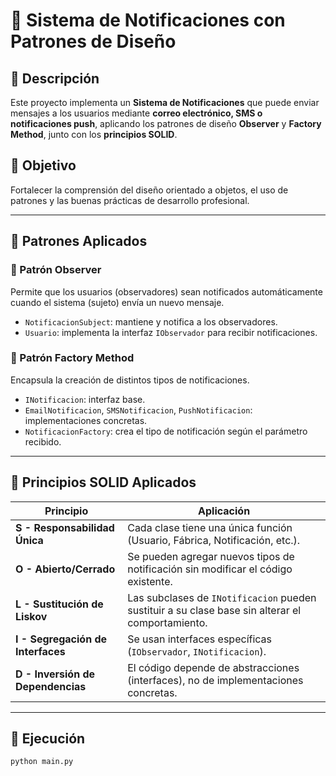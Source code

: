 # 🧩 Sistema de Notificaciones con Patrones de Diseño

## 📘 Descripción
Este proyecto implementa un **Sistema de Notificaciones** que puede enviar mensajes a los usuarios mediante **correo electrónico, SMS o notificaciones push**, aplicando los patrones de diseño **Observer** y **Factory Method**, junto con los **principios SOLID**.

## 🎯 Objetivo
Fortalecer la comprensión del diseño orientado a objetos, el uso de patrones y las buenas prácticas de desarrollo profesional.

---

## 🧱 Patrones Aplicados

### 🔹 Patrón Observer
Permite que los usuarios (observadores) sean notificados automáticamente cuando el sistema (sujeto) envía un nuevo mensaje.
- `NotificacionSubject`: mantiene y notifica a los observadores.
- `Usuario`: implementa la interfaz `IObservador` para recibir notificaciones.

### 🔹 Patrón Factory Method
Encapsula la creación de distintos tipos de notificaciones.
- `INotificacion`: interfaz base.
- `EmailNotificacion`, `SMSNotificacion`, `PushNotificacion`: implementaciones concretas.
- `NotificacionFactory`: crea el tipo de notificación según el parámetro recibido.

---

## 🧩 Principios SOLID Aplicados

| Principio | Aplicación |
|------------|-------------|
| **S - Responsabilidad Única** | Cada clase tiene una única función (Usuario, Fábrica, Notificación, etc.). |
| **O - Abierto/Cerrado** | Se pueden agregar nuevos tipos de notificación sin modificar el código existente. |
| **L - Sustitución de Liskov** | Las subclases de `INotificacion` pueden sustituir a su clase base sin alterar el comportamiento. |
| **I - Segregación de Interfaces** | Se usan interfaces específicas (`IObservador`, `INotificacion`). |
| **D - Inversión de Dependencias** | El código depende de abstracciones (interfaces), no de implementaciones concretas. |

---

## 🚀 Ejecución

```bash
python main.py
